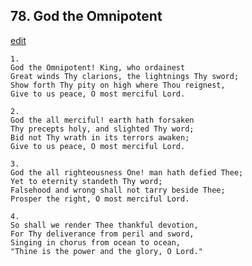 
## 78.  God the Omnipotent
[edit](https://docs.google.com/document/d/1NNTUskdFDWZIa0Pfh5cdK73_1zxKODtC/edit?mode=html)




    1.
    God the Omnipotent! King, who ordainest
    Great winds Thy clarions, the lightnings Thy sword;
    Show forth Thy pity on high where Thou reignest,
    Give to us peace, O most merciful Lord.

    2.
    God the all merciful! earth hath forsaken
    Thy precepts holy, and slighted Thy word;
    Bid not Thy wrath in its terrors awaken;
    Give to us peace, O most merciful Lord.

    3.
    God the all righteousness One! man hath defied Thee;
    Yet to eternity standeth Thy word;
    Falsehood and wrong shall not tarry beside Thee;
    Prosper the right, O most merciful Lord.

    4.
    So shall we render Thee thankful devotion,
    For Thy deliverance from peril and sword,
    Singing in chorus from ocean to ocean,
    "Thine is the power and the glory, O Lord."
